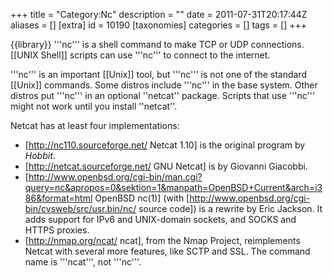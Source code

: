 +++
title = "Category:Nc"
description = ""
date = 2011-07-31T20:17:44Z
aliases = []
[extra]
id = 10190
[taxonomies]
categories = []
tags = []
+++

{{library}}
'''nc''' is a shell command to make TCP or UDP connections. [[UNIX Shell]] scripts can use '''nc''' to connect to the internet.

'''nc''' is an important [[Unix]] tool, but '''nc''' is not one of the standard [[Unix]] commands. Some distros include '''nc''' in the base system. Other distros put '''nc''' in an optional ''netcat'' package. Scripts that use '''nc''' might not work until you install ''netcat''.

Netcat has at least four implementations:

* [http://nc110.sourceforge.net/ Netcat 1.10] is the original program by *Hobbit*.
* [http://netcat.sourceforge.net/ GNU Netcat] is by Giovanni Giacobbi.
* [http://www.openbsd.org/cgi-bin/man.cgi?query=nc&apropos=0&sektion=1&manpath=OpenBSD+Current&arch=i386&format=html OpenBSD nc(1)] (with [http://www.openbsd.org/cgi-bin/cvsweb/src/usr.bin/nc/ source code]) is a rewrite by Eric Jackson. It adds support for IPv6 and UNIX-domain sockets, and SOCKS and HTTPS proxies.
* [http://nmap.org/ncat/ ncat], from the Nmap Project, reimplements Netcat with several more features, like SCTP and SSL. The command name is '''ncat''', not '''nc'''.
